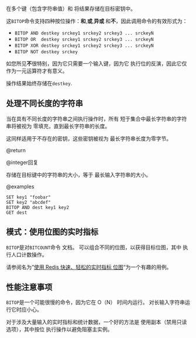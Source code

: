 在多个键（包含字符串值）和
将结果存储在目标密钥中。

这`BITOP`命令支持四种按位操作：**和**,**或**,**异或**
和**不**，因此调用命令的有效形式为：

*   `BITOP AND destkey srckey1 srckey2 srckey3 ... srckeyN`
*   `BITOP OR  destkey srckey1 srckey2 srckey3 ... srckeyN`
*   `BITOP XOR destkey srckey1 srckey2 srckey3 ... srckeyN`
*   `BITOP NOT destkey srckey`

如您所见**不**很特别，因为它只需要一个输入键，因为它
执行位的反演，因此它仅作为一元运算符才有意义。

操作结果始终存储在`destkey`.

## 处理不同长度的字符串

当在具有不同长度的字符串之间执行操作时，所有
短于集合中最长字符串的字符串将被视为
零填充，直到最长字符串的长度。

这同样适用于不存在的密钥，这些密钥被视为
最长字符串长度为零字节。

@return

@integer回复

存储在目标键中的字符串的大小，等于
最长输入字符串的大小。

@examples

```cli
SET key1 "foobar"
SET key2 "abcdef"
BITOP AND dest key1 key2
GET dest
```

## 模式：使用位图的实时指标

`BITOP`是对`BITCOUNT`命令
文档。
可以组合不同的位图，以获得目标位图，其中
执行人口计数操作。

请参阅名为”[使用 Redis 快速、轻松的实时指标
位图][hbgc212fermurb]“为一个有趣的用例。

[hbgc212fermurb]: http://blog.getspool.com/2011/11/29/fast-easy-realtime-metrics-using-redis-bitmaps

## 性能注意事项

`BITOP`是一个可能很慢的命令，因为它在 O（N） 时间内运行。
对长输入字符串运行它时应小心。

对于涉及大量输入的实时指标和统计数据，一个好的方法是
使用副本（禁用只读选项），其中按位
执行操作以避免阻塞主实例。
